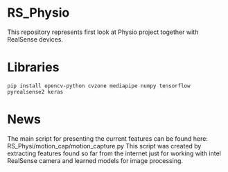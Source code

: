 # RS_Physio
This repository represents first look at Physio project together with RealSense devices.

# Libraries
```
pip install opencv-python cvzone mediapipe numpy tensorflow pyrealsense2 keras
```

# News
The main script for presenting the current features can be found here: RS_Physi/motion_cap/motion_capture.py
This script was created by extracting features found so far from the internet just for working with intel RealSense camera and learned models for image processing.